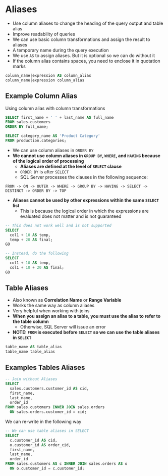 # Aliases

- Use column aliases to change the heading of the query output and table alias
- Improve readability of queries
- We can use basic column transformations and assign the result to aliases
- A temporary name during the query execution
- We use `AS` to assign aliases. But it is optional so we can do without it
- If the column alias contains spaces, you need to enclose it in quotation marks

```sql
column_name|expression AS column_alias
column_name|expression column_alias
```

## Example Column Alias

Using column alias with column transformations

```sql
SELECT first_name + ' ' + last_name AS full_name
FROM sales.customers
ORDER BY full_name;
```

```sql
SELECT category_name AS 'Product Category'
FROM production.categories;
```

- We can use column aliases in `ORDER BY`
- **We cannot use column aliases in `GROUP BY`, `WHERE`, and `HAVING` because of the logical order of processing**
  - **Aliases are defined at the level of `SELECT` clause**
  - `ORDER BY` is after `SELECT`
  - SQL Server processes the clauses in the following sequence:

```
FROM -> ON -> OUTER -> WHERE -> GROUP BY -> HAVING -> SELECT -> DISTINCT -> ORDER BY -> TOP
```

- **Aliases cannot be used by other expressions within the same `SELECT` list**
  - This is because the logical order in which the expressions are evaluated does not matter and is not guaranteed

```sql
-- This does not work well and is not supported
SELECT 
  col1 + 10 AS temp, 
  temp + 20 AS final;
GO

-- Instead, do the following
SELECT 
  col1 + 10 AS temp, 
  col1 + 10 + 20 AS final;
GO
```

## Table Aliases

- Also known as **Correlation Name** or **Range Variable**
- Works the same way as column aliases
- Very helpful when working with joins
- **When you assign an alias to a table, you must use the alias to refer to the table column**
  - Otherwise, SQL Server will issue an error
- **NOTE: `FROM` is executed before `SELECT` so we can use the table aliases in `SELECT`**

```sql
table_name AS table_alias
table_name table_alias
```

## Examples Tables Aliases

```sql
-- Join without Aliases
SELECT 
  sales.customers.customer_id AS cid, 
  first_name, 
  last_name, 
  order_id
FROM sales.customers INNER JOIN sales.orders
  ON sales.orders.customer_id = cid;
```

We can re-write in the following way

```sql
-- We can use table aliases in SELECT
SELECT 
  c.customer_id AS cid, 
  o.customer_id AS order_cid,
  first_name, 
  last_name, 
  order_id
FROM sales.customers AS c INNER JOIN sales.orders AS o
  ON o.customer_id = c.customer_id;
```

